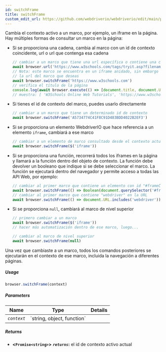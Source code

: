 ```yaml
---
id: switchFrame
title: switchFrame
custom_edit_url: https://github.com/webdriverio/webdriverio/edit/main/packages/webdriverio/src/commands/browser/switchFrame.ts
---
```


Cambia el contexto activo a un marco, por ejemplo, un iframe en la página. Hay múltiples formas de consultar un marco
en la página:

  - Si se proporciona una cadena, cambia al marco con un id de contexto coincidente, url o url que contenga esa cadena
    ```ts
    // cambiar a un marco que tiene una url específica o contiene una cadena en la url
    await browser.url('https://www.w3schools.com/tags/tryit.asp?filename=tryhtml_iframe')
    // Nota: este marco se encuentra en un iframe anidado, sin embargo solo necesitas proporcionar
    // la url del marco que deseas
    await browser.switchFrame('https://www.w3schools.com')
    // verifica el título de la página
    console.log(await browser.execute(() => [document.title, document.URL]))
    // muestra: [ 'W3Schools Online Web Tutorials', 'https://www.w3schools.com/' ]
    ```

  - Si tienes el id de contexto del marco, puedes usarlo directamente
    ```ts
    // cambiar a un marco que tiene un determinado id de contexto
    await browser.switchFrame('A5734774C41F8C91D483BDD4022B2EF3')
    ```

  - Si se proporciona un elemento WebdriverIO que hace referencia a un elemento `iframe`, cambiará a ese marco
    ```ts
    // cambiar a un elemento de marco consultado desde el contexto actual
    await browser.switchFrame($('iframe'))
    ```

  - Si se proporciona una función, recorrerá todos los iframes en la página y llamará a la función dentro del objeto
    de contexto. La función debe devolver un booleano que indique si se debe seleccionar el marco. La función
    se ejecutará dentro del navegador y permite acceso a todas las API Web, por ejemplo:
    ```ts
    // cambiar al primer marco que contiene un elemento con id "#frameContent"
    await browser.switchFrame(() => Boolean(document.querySelector('#frameContent')))
    // cambiar al primer marco que contiene "webdriver" en la URL
    await browser.switchFrame(() => document.URL.includes('webdriver'))
    ```

  - Si se proporciona `null`, cambiará al marco de nivel superior
    ```ts
    // primero cambiar a un marco
    await browser.switchFrame($('iframe'))
    // hacer más automatización dentro de ese marco, luego...

    // cambiar al marco de nivel superior
    await browser.switchFrame(null)
    ```

Una vez que cambiaste a un marco, todos los comandos posteriores se ejecutarán en el contexto de ese marco,
incluida la navegación a diferentes páginas.

##### Usage

```js
browser.switchFrame(context)
```

##### Parameters

<table>
  <thead>
    <tr>
      <th>Name</th><th>Type</th><th>Details</th>
    </tr>
  </thead>
  <tbody>
    <tr>
      <td><code><var>context</var></code></td>
      <td>`string, object, function`</td>
      <td></td>
    </tr>
  </tbody>
</table>

##### Returns

- **&lt;`Promise<string>`&gt;**
            **<code><var>returns</var></code>:**  el id de contexto activo actual